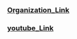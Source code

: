 ### [Organization_Link](https://github.com/ClinicDevs)
### [youtube_Link](https://youtu.be/D3smeS1MqcM?si=rpohDmrCic8O9h9k)
